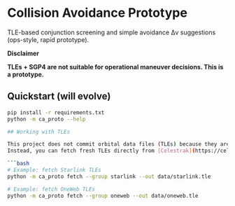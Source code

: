 # Collision Avoidance Prototype

TLE-based conjunction screening and simple avoidance Δv suggestions (ops-style, rapid prototype).

**Disclaimer**

**TLEs + SGP4 are not suitable for operational maneuver decisions. This is a prototype.**

## Quickstart (will evolve)
```bash
pip install -r requirements.txt
python -m ca_proto --help

## Working with TLEs

This project does not commit orbital data files (TLEs) because they are large and change daily.  
Instead, you can fetch fresh TLEs directly from [Celestrak](https://celestrak.org):

```bash
# Example: fetch Starlink TLEs
python -m ca_proto fetch --group starlink --out data/starlink.tle

# Example: fetch OneWeb TLEs
python -m ca_proto fetch --group oneweb --out data/oneweb.tle

